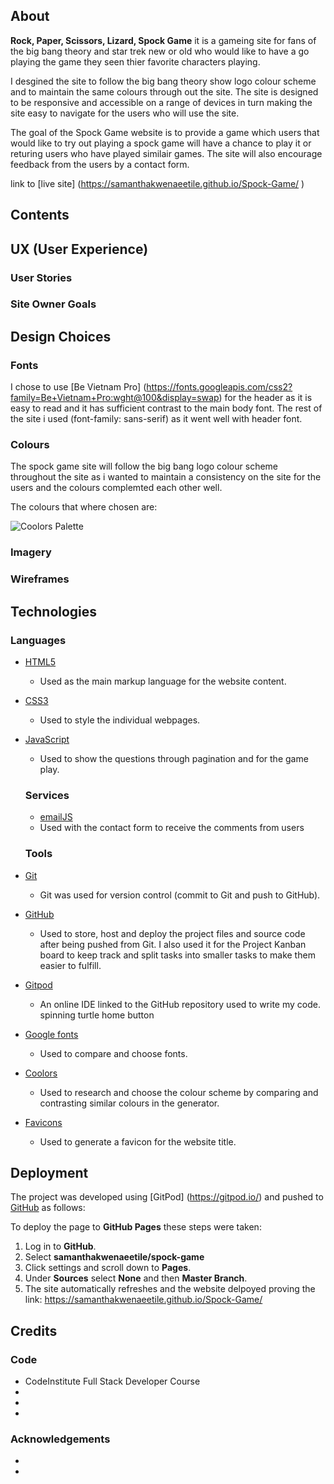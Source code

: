 ## About

**Rock, Paper, Scissors, Lizard, Spock Game** it is a gameing site for fans of the big bang theory and star trek new or old who would like to have a go playing the game they seen thier favorite characters playing.

I desgined the site to follow the big bang theory show logo colour scheme and to maintain the same colours through out the site. The site is designed to be responsive and accessible on a range of devices in turn making the site easy to navigate for the users who will use the site.

The goal of the Spock Game website is to provide a game which users that would like to try out playing a spock game will have a chance to play it or returing users who have played similair games. The site will also encourage feedback from the users by a contact form. 

link to [live site] (https://samanthakwenaeetile.github.io/Spock-Game/ )

## **Contents**


## **UX (User Experience)**

### **User Stories**

### **Site Owner Goals** 

## **Design Choices**

### **Fonts**

I chose to use [Be Vietnam Pro] (https://fonts.googleapis.com/css2?family=Be+Vietnam+Pro:wght@100&display=swap) for the header as it is easy to read and it has sufficient contrast to the main body font. The rest of the site i used (font-family: sans-serif) as it went well with header font.

### **Colours**

The spock game site will follow the big bang logo colour scheme throughout the site as i wanted to maintain a consistency on the site for the users and the colours complemted each other well.

The colours that where chosen are:

![Coolors Palette](assets/colour.png)

### **Imagery**

### **Wireframes**

## **Technologies**


### **Languages**
- [HTML5](https://developer.mozilla.org/en-US/docs/Web/HTML)
  - Used as the main markup language for the website content.
- [CSS3](https://developer.mozilla.org/en-US/docs/Web/CSS)
  - Used to style the individual webpages.
- [JavaScript](https://developer.mozilla.org/en-US/docs/Web/JavaScript)
    - Used to show the questions through pagination and for the game play.

    ### **Services**
    - [emailJS](https://www.emailjs.com/) 
    - Used with the contact form to receive the comments from users

    ### **Tools**

- [Git](https://git-scm.com/)
  - Git was used for version control (commit to Git and push to GitHub).
- [GitHub](https://github.com/)
  - Used to store, host and deploy the project files and source code after being pushed from Git. I also used it for the Project Kanban board to keep track and split tasks into smaller tasks to make them easier to fulfill.
- [Gitpod](https://www.gitpod.io/)
  - An online IDE linked to the GitHub repository used to write my code.
 spinning turtle home button
- [Google fonts](https://fonts.google.com/)
  - Used to compare and choose fonts. 
- [Coolors](https://coolors.co/)
  - Used to research and choose the colour scheme by comparing and contrasting similar colours in the generator.
- [Favicons](https://favicon.io/)
  - Used to generate a favicon for the website title.



## **Deployment**
The project was developed using [GitPod] (https://gitpod.io/) and pushed to [GitHub](https://github.com/) as follows:

To deploy the page to **GitHub Pages** these steps were taken:

1. Log in to **GitHub**. 
2. Select **samanthakwenaeetile/spock-game**
3. Click settings and scroll down to **Pages**.
4. Under **Sources** select **None** and then **Master Branch**.
5. The site automatically refreshes and the website delpoyed proving the  link: https://samanthakwenaeetile.github.io/Spock-Game/ 







## **Credits**

### **Code**

- CodeInstitute Full Stack Developer Course
-
-
-


### **Acknowledgements**
 
 -
 - 